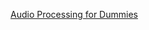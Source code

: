 [Audio Processing for Dummies](http://adventures.michaelfbryan.com/posts/audio-processing-for-dummies/)